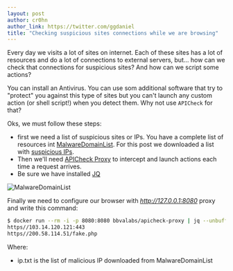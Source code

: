 ```yaml
---
layout: post
author: cr0hn
author_link: https://twitter.com/ggdaniel
title: "Checking suspicious sites connections while we are browsing"
---
```


Every day we visits a lot of sites on internet. Each of these sites has a lot of resources and do a lot of connections to external servers, but... how can we check that connections for suspicious sites? And how can we script some actions?  
<!--more-->

You can install an Antivirus. You can use som additional software that try to "protect" you against this type of sites but you can't launch any custom action (or shell script!) when you detect them. Why not use `APICheck` for that?

Oks, we must follow these steps:
 
- first we need a list of suspicious sites or IPs. You have a complete list of resources int [MalwareDomainList](https://www.malwaredomainlist.com). For this post we downloaded a list with [suspicious IPs](http://www.malwaredomainlist.com/hostslist/ip.txt).
- Then we'll need [APICheck Proxy](https://bbva.github.io/apicheck/tools/apicheck/apicheck-proxy) to intercept and launch actions each time a request arrives.
- Be sure we have installed [JQ](https://stedolan.github.io/jq/)

![MalwareDomainList](https://i.ibb.co/Xsg2wCp/malwaredomainlist.png)

Finally we need to configure our browser with *http://127.0.0.1:8080* proxy and write this command:

```bash
$ docker run --rm -i -p 8080:8080 bbvalabs/apicheck-proxy | jq --unbuffered -r '.request.url' |  grep -f ~/Downloads/ip.txt -F
https//103.14.120.121:443
https//200.58.114.51/fake.php
``` 

Where:

- ip.txt is the list of malicious IP downloaded from MalwareDomainList
